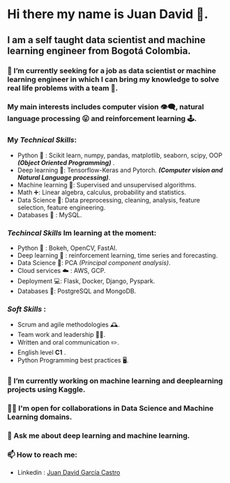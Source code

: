 # Hi there my name is Juan David 👋.

## I am  a self taught data scientist and machine learning engineer from Bogotá Colombia. 

### 🔭 I’m currently seeking for a job as data scientist or machine learning engineer in which I can bring my knowledge to solve real life problems with a team 🤝. 

### My main interests includes computer vision 👁️‍🗨️, natural language processing 😛 and reinforcement learning 🕹️. 

### My _Technical Skills_: 

* Python 🐍 : Scikit learn, numpy, pandas, matplotlib, seaborn, scipy, OOP _**(Object Oriented Programming)**_ .
* Deep learning  🧠: Tensorflow-Keras and Pytorch. _**(Computer vision and Natural Language processing)**_.
* Machine learning 🤖: Supervised and unsupervised algorithms. 
* Math ➕: Linear algebra, calculus, probability and statistics.
* Data Science 🧪: Data preprocessing, cleaning, analysis, feature selection, feature engineering.   
* Databases 📔 : MySQL. 

### _Techincal Skills_ Im **learning** at the moment: 

* Python 🐍 : Bokeh, OpenCV, FastAI.
* Deep learning 🧠 : reinforcement learning, time series and forecasting. 
* Data Science 🧪: PCA _(Principal component analysis)_.
* Cloud services ☁️ : AWS, GCP.
* Deployment 💻: Flask, Docker, Django, Pyspark. 
* Databases 📔: PostgreSQL and MongoDB.

### _Soft Skills_ :

* Scrum and agile methodologies 🕰️.
* Team work and leadership 👨‍🔬.
* Written and oral communication ✏️.
* English level **C1** .
* Python Programming best practices 🖥️.

### 🔭 I’m currently working on machine learning and deeplearning projects using Kaggle. 

###  🤝🏻 I'm open for collaborations in **Data Science** and **Machine Learning** domains.

###  💬 Ask me about deep learning and machine learning. 

### 📫 How to reach me: 
* Linkedin : [Juan David García Castro]( https://www.linkedin.com/in/juangarciacastro/)


